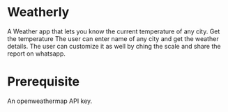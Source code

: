 # Weatherly

A Weather app that lets you know the current temperature of any city. Get the temperature
The user can enter name of any city and get the weather details. The user can customize it as well by ching the scale and share the report on whatsapp.

# Prerequisite
An openweathermap API key.



 
